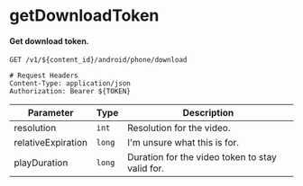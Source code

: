 getDownloadToken
===========

#### Get download token.

```http
GET /v1/${content_id}/android/phone/download

# Request Headers
Content-Type: application/json
Authorization: Bearer ${TOKEN}
```

| Parameter | Type | Description |
| --- | --- | --- |
| resolution | `int` | Resolution for the video. |
| relativeExpiration | `long` | I'm unsure what this is for. |
| playDuration | `long` | Duration for the video token to stay valid for. |
